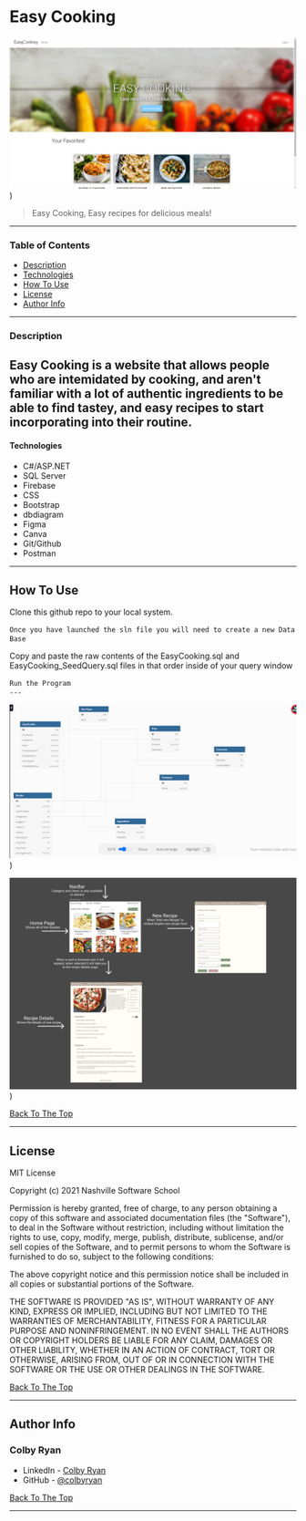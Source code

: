 # Easy Cooking

![Home Page Image](https://github.com/colbyryan/EasyCooking/blob/main/EasyCooking/wwwroot/Images/EasyCookingHomePage.PNG?raw=t))

> Easy Cooking, Easy recipes for delicious meals!

---

### Table of Contents

- [Description](#description)
- [Technologies](#technologies)
- [How To Use](#how-to-use)
- [License](#license)
- [Author Info](#author-info)

---

### Description

Easy Cooking is a website that allows people who are intemidated by cooking, and aren't familiar with a lot of authentic ingredients to be able to find
tastey, and easy recipes to start incorporating into their routine. 
---

#### Technologies

- C#/ASP.NET
- SQL Server
- Firebase
- CSS
- Bootstrap
- dbdiagram
- Figma
- Canva
- Git/Github
- Postman

---

## How To Use

Clone this github repo to your local system. 

```
Once you have launched the sln file you will need to create a new Data Base
```
Copy and paste the raw contents of the EasyCooking.sql and EasyCooking_SeedQuery.sql files in that order inside of your query window
```
Run the Program
---

```

![ERD Image](https://github.com/colbyryan/EasyCooking/blob/main/EasyCooking/wwwroot/Images/EasyCookingERD.PNG?raw=t))

![WireFrame Image](https://github.com/colbyryan/EasyCooking/blob/main/EasyCooking/wwwroot/Images/EasyCookingWireFrame.PNG?raw=t))

[Back To The Top](#easy-cooking)

---

## License

MIT License

Copyright (c) 2021 Nashville Software School

Permission is hereby granted, free of charge, to any person obtaining a copy of this software and associated documentation files (the "Software"), to deal in the Software without restriction, including without limitation the rights to use, copy, modify, merge, publish, distribute, sublicense, and/or sell copies of the Software, and to permit persons to whom the Software is furnished to do so, subject to the following conditions:

The above copyright notice and this permission notice shall be included in all copies or substantial portions of the Software.

THE SOFTWARE IS PROVIDED "AS IS", WITHOUT WARRANTY OF ANY KIND, EXPRESS OR IMPLIED, INCLUDING BUT NOT LIMITED TO THE WARRANTIES OF MERCHANTABILITY, FITNESS FOR A PARTICULAR PURPOSE AND NONINFRINGEMENT. IN NO EVENT SHALL THE AUTHORS OR COPYRIGHT HOLDERS BE LIABLE FOR ANY CLAIM, DAMAGES OR OTHER LIABILITY, WHETHER IN AN ACTION OF CONTRACT, TORT OR OTHERWISE, ARISING FROM, OUT OF OR IN CONNECTION WITH THE SOFTWARE OR THE USE OR OTHER DEALINGS IN THE SOFTWARE.

[Back To The Top](#easy-cooking)

---

## Author Info

### Colby Ryan

- LinkedIn - [Colby Ryan](https://www.linkedin.com/in/colbyrryan/)
- GitHub - [@colbyryan](https://github.com/colbyryan)

[Back To The Top](#easy-cooking)

---

